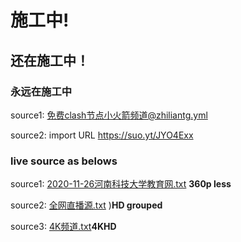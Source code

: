 
# 施工中!

## 还在施工中！

### 永远在施工中

source1: [免费clash节点小火箭频道@zhiliantg.yml](https://faith-mian.github.io/免费clash节点小火箭频道@zhiliantg.yml)

source2: import URL https://suo.yt/JYO4Exx

### live source as belows

source1: [2020-11-26河南科技大学教育网.txt](https://faith-mian.github.io/2020-11-26河南科技大学教育网.txt) **360p less**

source2: [全网直播源.txt](faith-mian.github.io/全网直播源.txt) )**HD grouped**

source3: [4K频道.txt](faith-mian.github.io/4K频道.txt)**4KHD**
